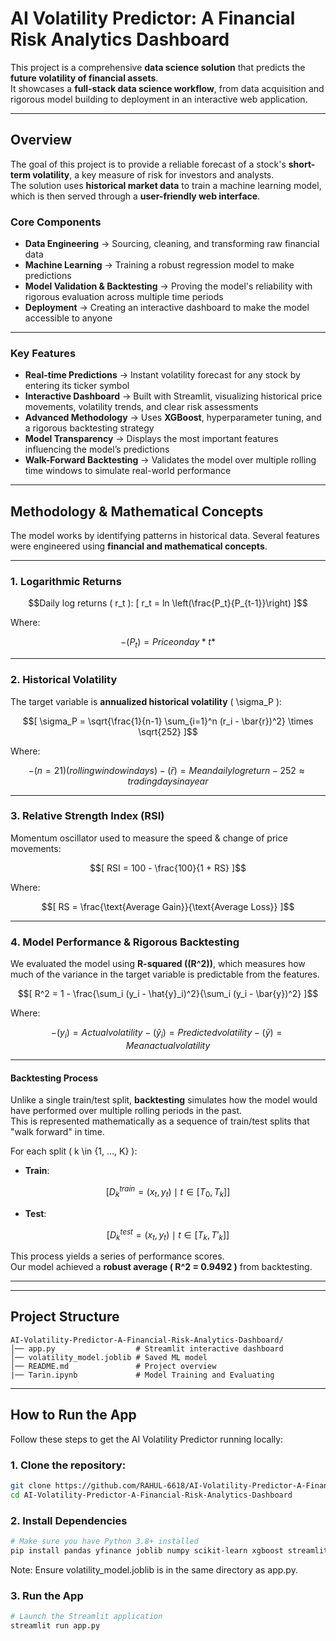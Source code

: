 # AI Volatility Predictor: A Financial Risk Analytics Dashboard

This project is a comprehensive **data science solution** that predicts the **future volatility of financial assets**.  
It showcases a **full-stack data science workflow**, from data acquisition and rigorous model building to deployment in an interactive web application.

---

##  Overview
The goal of this project is to provide a reliable forecast of a stock's **short-term volatility**, a key measure of risk for investors and analysts.  
The solution uses **historical market data** to train a machine learning model, which is then served through a **user-friendly web interface**.

###  Core Components
- **Data Engineering** → Sourcing, cleaning, and transforming raw financial data  
- **Machine Learning** → Training a robust regression model to make predictions  
- **Model Validation & Backtesting** → Proving the model's reliability with rigorous evaluation across multiple time periods  
- **Deployment** → Creating an interactive dashboard to make the model accessible to anyone  

---

###  Key Features
- **Real-time Predictions** → Instant volatility forecast for any stock by entering its ticker symbol  
- **Interactive Dashboard** → Built with Streamlit, visualizing historical price movements, volatility trends, and clear risk assessments  
- **Advanced Methodology** → Uses **XGBoost**, hyperparameter tuning, and a rigorous backtesting strategy  
- **Model Transparency** → Displays the most important features influencing the model’s predictions  
- **Walk-Forward Backtesting** → Validates the model over multiple rolling time windows to simulate real-world performance  
 

---


##  Methodology & Mathematical Concepts

The model works by identifying patterns in historical data. Several features were engineered using **financial and mathematical concepts**.

---

### 1. Logarithmic Returns
```math
Daily log returns ( r_t ):

[
r_t = ln \left(\frac{P_t}{P_{t-1}}\right)
]
```
Where:  
```math
- ( P_t ) = Price on day *t*
```
---

### 2. Historical Volatility
The target variable is **annualized historical volatility** \( \sigma_P \):
```math
[
\sigma_P = \sqrt{\frac{1}{n-1} \sum_{i=1}^n (r_i - \bar{r})^2} \times \sqrt{252}
]
```
Where:  
```math
- ( n = 21 ) (rolling window in days)  
- ( \bar{r} ) = Mean daily log return  
- 252 ≈ trading days in a year  
```
---

### 3. Relative Strength Index (RSI)
Momentum oscillator used to measure the speed & change of price movements:
```math
[
RSI = 100 - \frac{100}{1 + RS}
]
```
Where:
```math
[
RS = \frac{\text{Average Gain}}{\text{Average Loss}}
]
```
---

### 4. Model Performance & Rigorous Backtesting

We evaluated the model using **R-squared (\(R^2\))**, which measures how much of the variance in the target variable is predictable from the features.
```math
[
R^2 = 1 - \frac{\sum_i (y_i - \hat{y}_i)^2}{\sum_i (y_i - \bar{y})^2}
]
```
Where:  
```math
- ( y_i ) = Actual volatility  
- ( \hat{y}_i ) = Predicted volatility  
- ( \bar{y} ) = Mean actual volatility  
```
---

#### Backtesting Process
Unlike a single train/test split, **backtesting** simulates how the model would have performed over multiple rolling periods in the past.  
This is represented mathematically as a sequence of train/test splits that "walk forward" in time.

For each split \( k \in \{1, …, K\} \):

- **Train**:
```math 
[
D^{train}_k = {(x_t, y_t) \mid t \in [T_0, T_k]}
]
```
- **Test**:
```math
[
D^{test}_k = {(x_t, y_t) \mid t \in [T_k, T'_k]}
]
```
This process yields a series of performance scores.  
Our model achieved a **robust average \( R^2 = 0.9492 \)** from backtesting.

---

---

##  Project Structure

```text
AI-Volatility-Predictor-A-Financial-Risk-Analytics-Dashboard/
│── app.py                  # Streamlit interactive dashboard
│── volatility_model.joblib # Saved ML model
│── README.md               # Project overview
|── Tarin.ipynb             # Model Training and Evaluating 
```

---

## How to Run the App

Follow these steps to get the AI Volatility Predictor running locally:
### 1. Clone the repository:

```bash
git clone https://github.com/RAHUL-6618/AI-Volatility-Predictor-A-Financial-Risk-Analytics-Dashboard.git
cd AI-Volatility-Predictor-A-Financial-Risk-Analytics-Dashboard
```
### 2. Install Dependencies
```bash
# Make sure you have Python 3.8+ installed
pip install pandas yfinance joblib numpy scikit-learn xgboost streamlit matplotlib seaborn
```

Note: Ensure volatility_model.joblib is in the same directory as app.py.
### 3. Run the App
```bash
# Launch the Streamlit application
streamlit run app.py
```
